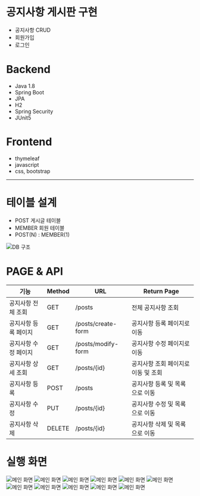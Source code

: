 # 공지사항 게시판 구현
- 공지사항 CRUD
- 회원가입 
- 로그인

# Backend
- Java 1.8
- Spring Boot
- JPA
- H2
- Spring Security
- JUnit5
  
# Frontend
- thymeleaf
- javascript
- css, bootstrap

---
# 테이블 설계
- POST 게시글 테이블
- MEMBER 회원 테이블
- POST(N) : MEMBER(1)

![DB 구조](./images/img1.png)

# PAGE & API 
|기능|Method|URL|Return Page|
|------|---|---|---|
|공지사항 전체 조회|GET|/posts|전체 공지사항 조회|
|공지사항 등록 페이지|GET|/posts/create-form|공지사항 등록 페이지로 이동|
|공지사항 수정 페이지|GET|/posts/modify-form|공지사항 수정 페이지로 이동|
|공지사항 상세 조회|GET|/posts/{id}|공지사항 조회 페이지로 이동 및 조회|
|공지사항 등록|POST|/posts|공지사항 등록 및 목록으로 이동|
|공지사항 수정|PUT|/posts/{id}|공지사항 수정 및 목록으로 이동|
|공지사항 삭제|DELETE|/posts/{id}|공지사항 삭제 및 목록으로 이동|

# 실행 화면
![메인 화면](./images/img2.png)
![메인 화면](./images/img3.png)
![메인 화면](./images/img4.png)
![메인 화면](./images/img5.png)
![메인 화면](./images/img6.png)
![메인 화면](./images/img7.png)
![메인 화면](./images/img8.png)
![메인 화면](./images/img9.png)
![메인 화면](./images/img10.png)
![메인 화면](./images/img11.png)
![메인 화면](./images/img12.png)



